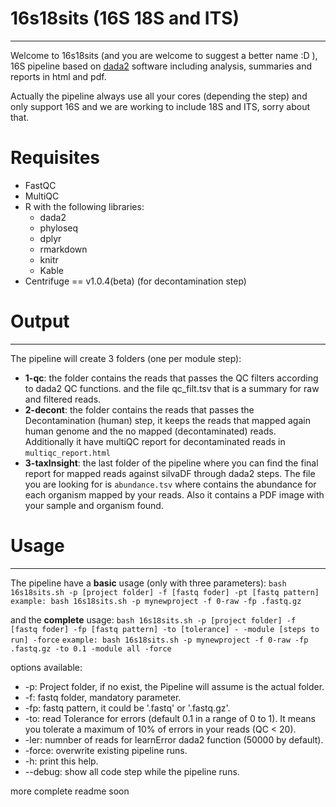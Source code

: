 # 16s18sits (16S 18S and ITS)
------------------------------------------------------------------
Welcome to 16s18sits (and you are welcome to suggest a better name :D ), 16S  pipeline based on [dada2](https://benjjneb.github.io/dada2/tutorial.html) software including analysis, summaries and reports in html and pdf.

Actually the pipeline always use all your cores (depending the step) and only support 16S and we are working to include 18S and ITS, sorry about that.

# Requisites

* FastQC
* MultiQC
* R with the following libraries:
	* dada2
	* phyloseq
	* dplyr
	* rmarkdown
	* knitr
	* Kable
* Centrifuge == v1.0.4(beta) (for decontamination step)

# Output
---------------------------------
	
The pipeline will create 3 folders (one per module step):
* **1-qc**: the folder contains the reads that passes the QC filters according to dada2 QC functions. and the file qc_filt.tsv that is a summary for raw and filtered reads.
* **2-decont**: the folder contains the reads that passes the Decontamination (human) step, it keeps the reads that mapped again human genome and the no mapped (decontaminated) reads. Additionally it have multiQC report for decontaminated reads in `multiqc_report.html`
* **3-taxInsight**: the last folder of the pipeline where you can find the final report for mapped reads against silvaDF through dada2 steps. The file you are looking for is `abundance.tsv` where contains the abundance for each organism mapped by your reads. Also it contains a PDF image with your sample and organism found.

# Usage
---------------------------------

The pipeline have a **basic** usage (only with three parameters):
`bash 16s18sits.sh -p [project folder] -f [fastq foder] -pt [fastq pattern]`
`example: bash 16s18sits.sh -p mynewproject -f 0-raw -fp .fastq.gz`

and the **complete** usage:
`bash 16s18sits.sh -p [project folder] -f [fastq foder] -fp [fastq pattern] -to [tolerance] - -module [steps to run] -force`
`example: bash 16s18sits.sh -p mynewproject -f 0-raw -fp .fastq.gz -to 0.1 -module all -force`

options available:

* -p: Project folder, if no exist, the Pipeline will assume is the actual folder.
* -f: fastq folder, mandatory parameter.
* -fp: fastq pattern, it could be '.fastq' or '.fastq.gz'.
* -to: read Tolerance for errors (default 0.1 in a range of 0 to 1). It means you tolerate a maximum of 10% of errors in your reads (QC < 20).
* -ler: numnber of reads for learnError dada2 function (50000 by default).
* -force: overwrite existing pipeline runs.
* -h: print this help.
* --debug: show all code step while the pipeline runs.

more complete readme soon
